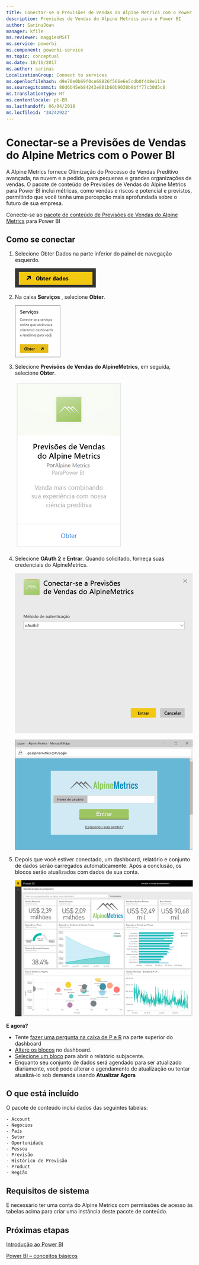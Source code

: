 ```yaml
---
title: Conectar-se a Previsões de Vendas do Alpine Metrics com o Power BI
description: Previsões de Vendas do Alpine Metrics para o Power BI
author: SarinaJoan
manager: kfile
ms.reviewer: maggiesMSFT
ms.service: powerbi
ms.component: powerbi-service
ms.topic: conceptual
ms.date: 10/16/2017
ms.author: sarinas
LocalizationGroup: Connect to services
ms.openlocfilehash: d9e70e0b69f0ce68826f566e6e5cdb0f4d8e113e
ms.sourcegitcommit: 80d6b45eb84243e801b60b9038b9bff77c30d5c8
ms.translationtype: HT
ms.contentlocale: pt-BR
ms.lasthandoff: 06/04/2018
ms.locfileid: "34242922"
---
```

# <a name="connect-to-alpine-metrics-sales-predictions-with-power-bi"></a>Conectar-se a Previsões de Vendas do Alpine Metrics com o Power BI
A Alpine Metrics fornece Otimização do Processo de Vendas Preditivo avançada, na nuvem e a pedido, para pequenas e grandes organizações de vendas. O pacote de conteúdo de Previsões de Vendas do Alpine Metrics para Power BI inclui métricas, como vendas e riscos e potencial e previstos, permitindo que você tenha uma percepção mais aprofundada sobre o futuro de sua empresa. 

Conecte-se ao [pacote de conteúdo de Previsões de Vendas do Alpine Metrics](https://app.powerbi.com/getdata/services/alpine-metrics) para Power BI

## <a name="how-to-connect"></a>Como se conectar
1. Selecione Obter Dados na parte inferior do painel de navegação esquerdo.  
   
    ![](media/service-connect-to-alpine-metrics/getdata.png)
2. Na caixa **Serviços** , selecione **Obter**.  
   
    ![](media/service-connect-to-alpine-metrics/services.png)
3. Selecione **Previsões de Vendas do AlpineMetrics**, em seguida, selecione **Obter**.  
   
    ![](media/service-connect-to-alpine-metrics/alpine.png)
4. Selecione **OAuth 2** e **Entrar**. Quando solicitado, forneça suas credenciais do AlpineMetrics.
   
    ![](media/service-connect-to-alpine-metrics/creds.png)
   
    ![](media/service-connect-to-alpine-metrics/creds2.png)
5. Depois que você estiver conectado, um dashboard, relatório e conjunto de dados serão carregados automaticamente. Após a conclusão, os blocos serão atualizados com dados de sua conta.
   
    ![](media/service-connect-to-alpine-metrics/dashboard.png)

**E agora?**

* Tente [fazer uma pergunta na caixa de P e R](power-bi-q-and-a.md) na parte superior do dashboard
* [Altere os blocos](service-dashboard-edit-tile.md) no dashboard.
* [Selecione um bloco](service-dashboard-tiles.md) para abrir o relatório subjacente.
* Enquanto seu conjunto de dados será agendado para ser atualizado diariamente, você pode alterar o agendamento de atualização ou tentar atualizá-lo sob demanda usando **Atualizar Agora**

## <a name="whats-included"></a>O que está incluído
O pacote de conteúdo inclui dados das seguintes tabelas:  

    - Account    
    - Negócios    
    - País    
    - Setor    
    - Oportunidade  
    - Pessoa  
    - Previsão    
    - Histórico de Previsão    
    - Product  
    - Região    

## <a name="system-requirements"></a>Requisitos de sistema
É necessário ter uma conta do Alpine Metrics com permissões de acesso às tabelas acima para criar uma instância deste pacote de conteúdo.

## <a name="next-steps"></a>Próximas etapas
[Introdução ao Power BI](service-get-started.md)

[Power BI – conceitos básicos](service-basic-concepts.md)

